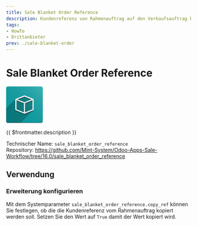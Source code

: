 ```yaml
---
title: Sale Blanket Order Reference
description: Kundenreferenz von Rahmenauftrag auf den Verkaufsauftrag kopieren.
tags:
- HowTo
- Drittanbieter
prev: ./sale-blanket-order
---
```

# Sale Blanket Order Reference
![icon_oms_box](attachments/icon_oms_box.png)

{{ $frontmatter.description }}

Technischer Name: `sale_blanket_order_reference`\
Repository: <https://github.com/Mint-System/Odoo-Apps-Sale-Workflow/tree/16.0/sale_blanket_order_reference>

## Verwendung

### Erweiterung konfigurieren

Mit dem Systemparameter `sale_blanket_order_reference.copy_ref` können Sie festlegen, ob die die Kundenreferenz vom Rahmenauftrag kopiert werden soll. Setzen Sie den Wert auf `True` damit der Wert kopiert wird.
